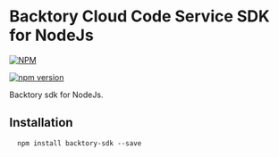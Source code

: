 # Backtory Cloud Code Service SDK for NodeJs

[![NPM](https://nodei.co/npm/backtory-sdk.png)](https://nodei.co/npm/backtory-sdk/)

[![npm version](https://badge.fury.io/js/backtory-sdk.svg)](https://badge.fury.io/js/backtory-sdk)

Backtory sdk for NodeJs.


## Installation

```shell
  npm install backtory-sdk --save
```

